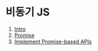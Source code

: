 # 비동기 JS
1. [Intro](intro.md)
2. [Promise](promise.md)
3. [Implement Promise-based APIs](implement-promise-based-apis.md)